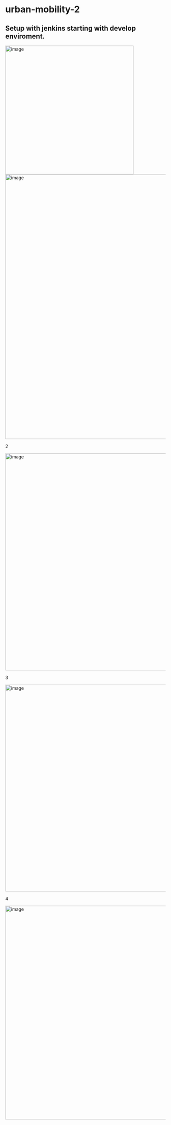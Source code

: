 # urban-mobility-2
## Setup with jenkins starting with develop enviroment.

<img width="403" alt="image" src="https://github.com/nilsson46/urban-mobility-2/assets/105226137/a859b591-61fc-4578-8a04-79b9efd45b4b">
<br />

<img width="830" alt="image" src="https://github.com/nilsson46/urban-mobility-2/assets/105226137/0c25a40f-d51c-4688-a81e-f969c157b69e">

2

<img width="680" alt="image" src="https://github.com/nilsson46/urban-mobility-2/assets/105226137/1248d397-439a-45c8-befc-5adc3d858515">

3

<img width="648" alt="image" src="https://github.com/nilsson46/urban-mobility-2/assets/105226137/c66fc698-b4a6-42ce-b96c-dff93b5cd87b">

4

<img width="670" alt="image" src="https://github.com/nilsson46/urban-mobility-2/assets/105226137/768f9fc1-4abe-44b3-b70e-e5a1811a50bf">
